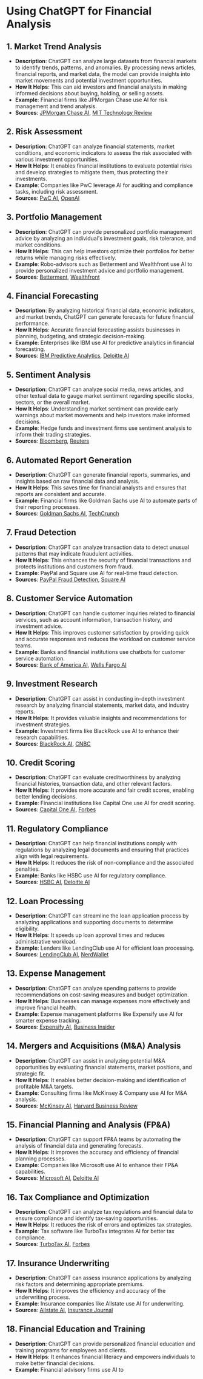 # Using ChatGPT for Financial Analysis

## 1. **Market Trend Analysis**
- **Description**: ChatGPT can analyze large datasets from financial markets to identify trends, patterns, and anomalies. By processing news articles, financial reports, and market data, the model can provide insights into market movements and potential investment opportunities.
- **How It Helps**: This can aid investors and financial analysts in making informed decisions about buying, holding, or selling assets.
- **Example**: Financial firms like JPMorgan Chase use AI for risk management and trend analysis.
- **Sources**: [JPMorgan Chase AI](https://www.forbes.com/sites/forbestechcouncil/2023/04/20/how-jpmorgan-chase-is-using-ai-for-financial-analysis/), [MIT Technology Review](https://www.technologyreview.com/2023/05/15/how-ai-is-transforming-financial-analysis/)

## 2. **Risk Assessment**
- **Description**: ChatGPT can analyze financial statements, market conditions, and economic indicators to assess the risk associated with various investment opportunities.
- **How It Helps**: It enables financial institutions to evaluate potential risks and develop strategies to mitigate them, thus protecting their investments.
- **Example**: Companies like PwC leverage AI for auditing and compliance tasks, including risk assessment.
- **Sources**: [PwC AI](https://www.pwc.com/gx/en/services/audit/ai-in-audit.html), [OpenAI](https://openai.com)

## 3. **Portfolio Management**
- **Description**: ChatGPT can provide personalized portfolio management advice by analyzing an individual's investment goals, risk tolerance, and market conditions.
- **How It Helps**: This can help investors optimize their portfolios for better returns while managing risks effectively.
- **Example**: Robo-advisors such as Betterment and Wealthfront use AI to provide personalized investment advice and portfolio management.
- **Sources**: [Betterment](https://www.betterment.com/), [Wealthfront](https://www.wealthfront.com/)

## 4. **Financial Forecasting**
- **Description**: By analyzing historical financial data, economic indicators, and market trends, ChatGPT can generate forecasts for future financial performance.
- **How It Helps**: Accurate financial forecasting assists businesses in planning, budgeting, and strategic decision-making.
- **Example**: Enterprises like IBM use AI for predictive analytics in financial forecasting.
- **Sources**: [IBM Predictive Analytics](https://www.ibm.com/analytics/predictive-analytics), [Deloitte AI](https://www2.deloitte.com/global/en/pages/risk/articles/ai-financial-forecasting.html)

## 5. **Sentiment Analysis**
- **Description**: ChatGPT can analyze social media, news articles, and other textual data to gauge market sentiment regarding specific stocks, sectors, or the overall market.
- **How It Helps**: Understanding market sentiment can provide early warnings about market movements and help investors make informed decisions.
- **Example**: Hedge funds and investment firms use sentiment analysis to inform their trading strategies.
- **Sources**: [Bloomberg](https://www.bloomberg.com/), [Reuters](https://www.reuters.com/)

## 6. **Automated Report Generation**
- **Description**: ChatGPT can generate financial reports, summaries, and insights based on raw financial data and analysis.
- **How It Helps**: This saves time for financial analysts and ensures that reports are consistent and accurate.
- **Example**: Financial firms like Goldman Sachs use AI to automate parts of their reporting processes.
- **Sources**: [Goldman Sachs AI](https://www.goldmansachs.com/our-firm/technology/), [TechCrunch](https://techcrunch.com/2023/02/01/how-ai-is-transforming-financial-reporting/)

## 7. **Fraud Detection**
- **Description**: ChatGPT can analyze transaction data to detect unusual patterns that may indicate fraudulent activities.
- **How It Helps**: This enhances the security of financial transactions and protects institutions and customers from fraud.
- **Example**: PayPal and Square use AI for real-time fraud detection.
- **Sources**: [PayPal Fraud Detection](https://www.paypal.com/us/smarthelp/article/how-does-paypal-verify-an-account-faq3014), [Square AI](https://squareup.com/us/en)

## 8. **Customer Service Automation**
- **Description**: ChatGPT can handle customer inquiries related to financial services, such as account information, transaction history, and investment advice.
- **How It Helps**: This improves customer satisfaction by providing quick and accurate responses and reduces the workload on customer service teams.
- **Example**: Banks and financial institutions use chatbots for customer service automation.
- **Sources**: [Bank of America AI](https://promo.bankofamerica.com/erica/), [Wells Fargo AI](https://www.wellsfargo.com/)

## 9. **Investment Research**
- **Description**: ChatGPT can assist in conducting in-depth investment research by analyzing financial statements, market data, and industry reports.
- **How It Helps**: It provides valuable insights and recommendations for investment strategies.
- **Example**: Investment firms like BlackRock use AI to enhance their research capabilities.
- **Sources**: [BlackRock AI](https://www.blackrock.com/), [CNBC](https://www.cnbc.com/)

## 10. **Credit Scoring**
- **Description**: ChatGPT can evaluate creditworthiness by analyzing financial histories, transaction data, and other relevant factors.
- **How It Helps**: It provides more accurate and fair credit scores, enabling better lending decisions.
- **Example**: Financial institutions like Capital One use AI for credit scoring.
- **Sources**: [Capital One AI](https://www.capitalone.com/), [Forbes](https://www.forbes.com/)

## 11. **Regulatory Compliance**
- **Description**: ChatGPT can help financial institutions comply with regulations by analyzing legal documents and ensuring that practices align with legal requirements.
- **How It Helps**: It reduces the risk of non-compliance and the associated penalties.
- **Example**: Banks like HSBC use AI for regulatory compliance.
- **Sources**: [HSBC AI](https://www.hsbc.com/), [Deloitte AI](https://www2.deloitte.com/global/en/pages/risk/articles/ai-regulatory-compliance.html)

## 12. **Loan Processing**
- **Description**: ChatGPT can streamline the loan application process by analyzing applications and supporting documents to determine eligibility.
- **How It Helps**: It speeds up loan approval times and reduces administrative workload.
- **Example**: Lenders like LendingClub use AI for efficient loan processing.
- **Sources**: [LendingClub AI](https://www.lendingclub.com/), [NerdWallet](https://www.nerdwallet.com/)

## 13. **Expense Management**
- **Description**: ChatGPT can analyze spending patterns to provide recommendations on cost-saving measures and budget optimization.
- **How It Helps**: Businesses can manage expenses more effectively and improve financial health.
- **Example**: Expense management platforms like Expensify use AI for smarter expense tracking.
- **Sources**: [Expensify AI](https://www.expensify.com/), [Business Insider](https://www.businessinsider.com/)

## 14. **Mergers and Acquisitions (M&A) Analysis**
- **Description**: ChatGPT can assist in analyzing potential M&A opportunities by evaluating financial statements, market positions, and strategic fit.
- **How It Helps**: It enables better decision-making and identification of profitable M&A targets.
- **Example**: Consulting firms like McKinsey & Company use AI for M&A analysis.
- **Sources**: [McKinsey AI](https://www.mckinsey.com/), [Harvard Business Review](https://hbr.org/)

## 15. **Financial Planning and Analysis (FP&A)**
- **Description**: ChatGPT can support FP&A teams by automating the analysis of financial data and generating forecasts.
- **How It Helps**: It improves the accuracy and efficiency of financial planning processes.
- **Example**: Companies like Microsoft use AI to enhance their FP&A capabilities.
- **Sources**: [Microsoft AI](https://www.microsoft.com/), [Deloitte AI](https://www2.deloitte.com/global/en/pages/technology/articles/ai-financial-planning.html)

## 16. **Tax Compliance and Optimization**
- **Description**: ChatGPT can analyze tax regulations and financial data to ensure compliance and identify tax-saving opportunities.
- **How It Helps**: It reduces the risk of errors and optimizes tax strategies.
- **Example**: Tax software like TurboTax integrates AI for better tax compliance.
- **Sources**: [TurboTax AI](https://turbotax.intuit.com/), [Forbes](https://www.forbes.com/)

## 17. **Insurance Underwriting**
- **Description**: ChatGPT can assess insurance applications by analyzing risk factors and determining appropriate premiums.
- **How It Helps**: It improves the efficiency and accuracy of the underwriting process.
- **Example**: Insurance companies like Allstate use AI for underwriting.
- **Sources**: [Allstate AI](https://www.allstate.com/), [Insurance Journal](https://www.insurancejournal.com/)

## 18. **Financial Education and Training**
- **Description**: ChatGPT can provide personalized financial education and training programs for employees and clients.
- **How It Helps**: It enhances financial literacy and empowers individuals to make better financial decisions.
- **Example**: Financial advisory firms use AI to
